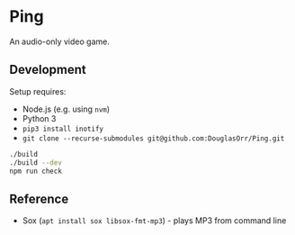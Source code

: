 # Ping

An audio-only video game.

## Development

Setup requires:

 - Node.js (e.g. using `nvm`)
 - Python 3
 - `pip3 install inotify`
 - `git clone --recurse-submodules git@github.com:DouglasOrr/Ping.git`

```bash
./build
./build --dev
npm run check
```

## Reference

 - Sox (`apt install sox libsox-fmt-mp3`) - plays MP3 from command line
